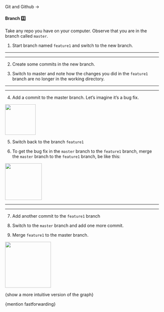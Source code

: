<link rel="stylesheet" href="{{baseUrl}}/css/textbook.css">

<div class="website-content">

<div id="path">Git and Github &rarr; </div>

<div id="title">

#### Branch :two:

</div>

<div id="body">

<dynamic-panel src="../../revisionControl/branching/embed.md" header="Revision Control: Branching" is-open></dynamic-panel>
<p/>

Take any repo you have on your computer. Observe that you are in the branch called `master`.

1. Start branch named `feature1` and switch to the new branch.

<tabs>
  <tab header="SourceTree">
    <include src="./sourcetree_1.md" />
  <hr></tab>
  <tab header="CLI">
    <include src="./cli_1.md" />
  <hr></tab>
</tabs>

2. Create some commits in the new branch.

3. Switch to master and note how the changes you did in the `feature1` branch are no longer in the working directory.

<tabs>
  <tab header="SourceTree">
    <include src="./sourcetree_2.md" />
  <hr></tab>
  <tab header="CLI">
    <include src="./cli_2.md" />
  <hr></tab>
</tabs>

4. Add a commit to the master branch. Let’s imagine it’s a bug fix.

<img src="{{baseUrl}}/gitAndGithub/branch/images/sourcetree_4.png" height="100" />
<p/>

5. Switch back to the branch `feature1`

6. To get the bug fix in the `master` branch to the `feature1` branch, merge the `master` branch to the `feature1` branch, be like this:

<img src="{{baseUrl}}/gitAndGithub/branch/images/sourcetree_5.png" height="120" />
<p/>

<tabs>
  <tab header="SourceTree">
    <include src="./sourcetree_3.md" />
  <hr></tab>
  <tab header="CLI">
    <include src="./cli_3.md" />
  <hr></tab>
</tabs>

7. Add another commit to the `feature1` branch

8. Switch to the `master` branch and add one more commit.

9. Merge `feature1` to the master branch.

<img src="{{baseUrl}}/gitAndGithub/branch/images/sourcetree_6.png" height="150" />
<p/>

{show a more intuitive version of the graph}

{mention fastforwarding}

</div>

<div id="extras">
<div>

</div>
